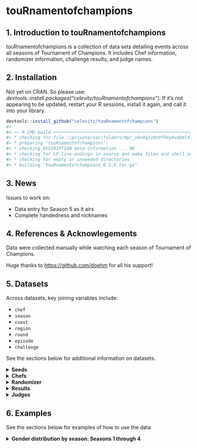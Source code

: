 touRnamentofchampions
================

## 1. Introduction to touRnamentofchampions

touRnamentofchampions is a collection of data sets detailing events
across all seasons of Tournament of Champions. It includes Chef
information, randomizer information, challenge results, and judge names.

## 2. Installation

Not yet on CRAN. So please use:
*devtools::install.packages(“celevitz/touRnamentofchampions”)*. If it’s
not appearing to be updated, restart your R sessions, install it again,
and call it into your library.

``` r
devtools::install_github("celevitz/touRnamentofchampions")
#> 
#> ── R CMD build ─────────────────────────────────────────────────────────────────
#> * checking for file ‘/private/var/folders/0p/_s6v9q110z9fh4y0vq9ml47m0000gp/T/RtmphFeGEr/remotesac48508ac2c6/celevitz-touRnamentofchampions-ca9f8e6/DESCRIPTION’ ... OK
#> * preparing ‘touRnamentofchampions’:
#> * checking DESCRIPTION meta-information ... OK
#> * checking for LF line-endings in source and make files and shell scripts
#> * checking for empty or unneeded directories
#> * building ‘touRnamentofchampions_0.1.0.tar.gz’
```

## 3. News

Issues to work on:

- Data entry for Season 5 as it airs
- Complete handedness and nicknames

## 4. References & Acknowlegements

Data were collected manually while watching each season of Tournament of
Champions.

Huge thanks to <https://github.com/doehm> for all his support!

## 5. Datasets

Across datasets, key joining variables include:

- `chef`
- `season`
- `coast`
- `region`
- `round`
- `episode`
- `challenge`

See the sections below for additional information on datasets.

<details>
<summary>
<strong>Seeds</strong>
</summary>

### Seeds

The unique identifiers of this dataset are `chef`-`season`.

- `chef`: Chef name (full name)
- `season`: Season number
- `seed`: Seed within their section of the bracket: values of 1
  through 8. Chefs that played in the play-in but didn’t make the final
  bracket will have letters in their seeds.
- `coast`: Are they East or West Coast?
- `region`: The region depends on how many chefs start the competition.
  If there are 16 chefs, then the region is left blank. If there are 32
  chefs, then the regions are A or B.

``` r
seeds 
#> # A tibble: 122 × 5
#>    chef               season seed  coast region
#>    <chr>               <dbl> <chr> <chr> <chr> 
#>  1 Alex Guarnaschelli      1 1.0   East  <NA>  
#>  2 Marc Murphy             1 2.0   East  <NA>  
#>  3 Rocco DiSpirito         1 3.0   East  <NA>  
#>  4 Amanda Freitag          1 4.0   East  <NA>  
#>  5 Elizabeth Falkner       1 5.0   East  <NA>  
#>  6 Maneet Chauhan          1 6.0   East  <NA>  
#>  7 Christian Petroni       1 7.0   East  <NA>  
#>  8 Darnell Ferguson        1 8.0   East  <NA>  
#>  9 Antonia Lofaso          1 1.0   West  <NA>  
#> 10 Michael Voltaggio       1 2.0   West  <NA>  
#> # ℹ 112 more rows
```

</details>
<details>
<summary>
<strong>Chefs</strong>
</summary>

### Chefs

The unique identifier of this dataset is `chef`.

- `chef`: Chef name (full name)
- `nickname`: Guy Fieri’s nickname for the chef
- `handedness`: Whether the chef is righthanded, lefthanded, or
  ambidextrous
- `gender`: male, female, nonbinary

``` r
chefs 
#> # A tibble: 69 × 4
#>    chef               nickname         handedness   gender
#>    <chr>              <chr>            <chr>        <chr> 
#>  1 Aaron May          <NA>             <NA>         male  
#>  2 Aarthi Sampath     <NA>             <NA>         female
#>  3 Adam Sobel         <NA>             <NA>         male  
#>  4 Adriana Urbina     <NA>             <NA>         female
#>  5 Alex Guarnaschelli N/A              Right-handed female
#>  6 Amanda Freitag     Chef AF          Right-handed female
#>  7 Antonia Lofaso     Warrior Princess Right-handed female
#>  8 Beau MacMillan     Beau Mac         Right-handed male  
#>  9 Bobby Marcotte     <NA>             <NA>         male  
#> 10 Brian Malarkey     <NA>             Left-handed  male  
#> # ℹ 59 more rows
```

</details>
<details>
<summary>
<strong>Randomizer</strong>
</summary>

### Randomizer

The unique identifiers of this dataset are
`season`-`episode`-`round`-`challenge`. The reason that `episode` is a
unique identifier is because in Season 2, Jet and Antonia tied in all
scores and so had a rematch in the Quarter-finals (episodes 6 and 7).

- `season`: Season number
- `episode`: Episode number
- `round`: Stage of the tournament: Qualifier semi-final, Qualifier
  final, Round of 32, Round of 16, Quarterfinals, Semifinals, Final
- `challenge`: Variable to help distinguish rounds within the same Coast
  & Round
- `coast`: Are they East or West Coast?
- `region`: The region depends on how many chefs start the competition.
  If there are 16 chefs, then the region is left blank. If there are 32
  chefs, then the regions are A or B.
- `randomizer1`: First wheel of randomizer
- `randomizer2`: Second wheel of randomizer
- `randomizer3`: Third wheel of randomizer
- `randomizer4`: Fourth wheel of randomizer
- `time`: Length of challenge. Unit is minutes
- `randomizer5`: Fifth wheel of randomizer

``` r
randomizer 
#> # A tibble: 107 × 12
#>    season episode round         challenge   coast region randomizer1 randomizer2
#>     <dbl>   <dbl> <chr>         <chr>       <chr> <chr>  <chr>       <chr>      
#>  1      1       1 Round of 16   Alex/Darne… East  <NA>   Pork tende… Peas       
#>  2      1       2 Round of 16   Amanda/Eli… East  <NA>   Pork blade… Squash     
#>  3      1       3 Round of 16   Maneet/Roc… East  <NA>   Chicken th… Kale       
#>  4      1       2 Round of 16   Christian/… East  <NA>   Shrimp      Carrots    
#>  5      1       1 Round of 16   Antonia/Ma… West  <NA>   Cod         Avocado    
#>  6      1       2 Round of 16   Beau/Richa… West  <NA>   Ground lamb Broccoli   
#>  7      1       1 Round of 16   Eric/Jet    West  <NA>   Top sirloin Mushrooms  
#>  8      1       3 Round of 16   Brooke/Mic… West  <NA>   Chicken br… Radish     
#>  9      1       3 Quarter-final Antonia/Be… West  <NA>   Quail       Bok choy   
#> 10      1       4 Quarter-final Brooke/Jet  West  <NA>   Salmon      Bitter mel…
#> # ℹ 97 more rows
#> # ℹ 4 more variables: randomizer3 <chr>, randomizer4 <chr>, time <dbl>,
#> #   randomizer5 <dbl>
```

</details>
<details>
<summary>
<strong>Results</strong>
</summary>

### Results

The unique identifiers of this dataset are
`season`-`episode`-`round`-`challenge`-`chef`.

- `season`: Season number
- `episode`: Episode number
- `round`: Stage of the tournament: Qualifier semi-final, Qualifier
  final, Round of 32, Round of 16, Quarterfinals, Semifinals, Final
- `challenge`: Variable to help distinguish rounds within the same Coast
  & Round
- `coast`: Are they East or West Coast?
- `region`: The region depends on how many chefs start the competition.
  If there are 16 chefs, then the region is left blank. If there are 32
  chefs, then the regions are A or B.
- `y`: Numeric value to help when creating the bracket
- `chef`: Name of chef
- `commentator`: Who presented their food to the judges: Simon Majumdar
  or Justin Warner?
- `order`: When did their food get presented to the judges: Presented
  1st or Presented 2nd
- `score_taste`: Score that chef received for the taste of their dish:
  values of 0- 50
- `score_randomizer`: Score that chef received for how well they used
  the Randomizer: values of 0- 30
- `score_presentation`: Score that chef received for the presentation of
  their dish: values of 0- 20
- `total`: Total score that chef received: between 0 and 100

``` r
results 
#> # A tibble: 222 × 13
#>    season episode round       challenge     coast region chef  commentator order
#>     <dbl>   <dbl> <chr>       <chr>         <chr> <chr>  <chr> <chr>       <chr>
#>  1      1       1 Round of 16 Alex/Darnell  East  <NA>   Darn… Justin War… Pres…
#>  2      1       1 Round of 16 Alex/Darnell  East  <NA>   Alex… Simon Maju… Pres…
#>  3      1       2 Round of 16 Amanda/Eliza… East  <NA>   Eliz… Justin War… Pres…
#>  4      1       2 Round of 16 Amanda/Eliza… East  <NA>   Aman… Simon Maju… Pres…
#>  5      1       3 Round of 16 Maneet/Rocco  East  <NA>   Mane… Simon Maju… Pres…
#>  6      1       3 Round of 16 Maneet/Rocco  East  <NA>   Rocc… Justin War… Pres…
#>  7      1       2 Round of 16 Christian/Ma… East  <NA>   Chri… Justin War… Pres…
#>  8      1       2 Round of 16 Christian/Ma… East  <NA>   Marc… Simon Maju… Pres…
#>  9      1       1 Round of 16 Antonia/Marc… West  <NA>   Marc… Simon Maju… Pres…
#> 10      1       1 Round of 16 Antonia/Marc… West  <NA>   Anto… Justin War… Pres…
#> # ℹ 212 more rows
#> # ℹ 4 more variables: score_taste <dbl>, score_randomizer <dbl>,
#> #   score_presentation <dbl>, total <dbl>
```

</details>
<details>
<summary>
<strong>Judges</strong>
</summary>

### Judges

The unique identifier is `season`-`episode`-`round`, because
occasionally a judge will only judge for one round within an episode.

- `season`: Season number
- `episode`: Episode number
- `judge`: Name of guest judge
- `round`: Stage of the tournament: Qualifier semi-final, Qualifier
  final, Round of 32, Round of 16, Quarterfinals, Semifinals, Final

``` r
judges
#> # A tibble: 134 × 4
#>    season episode judge             round        
#>     <dbl>   <dbl> <chr>             <chr>        
#>  1      1       1 Curtis Stone      Round of 16  
#>  2      1       1 Marcus Samuelsson Round of 16  
#>  3      1       1 Nancy Silverton   Round of 16  
#>  4      1       2 Marcus Samuelsson Round of 16  
#>  5      1       2 Ming Tsai         Round of 16  
#>  6      1       2 Nancy Silverton   Round of 16  
#>  7      1       3 Marcus Samuelsson Round of 16  
#>  8      1       3 Ming Tsai         Round of 16  
#>  9      1       3 Nancy Silverton   Quarter-final
#> 10      1       3 Marcus Samuelsson Quarter-final
#> # ℹ 124 more rows
```

</details>

## 6. Examples

See the sections below for examples of how to use the data

<details>
<summary>
<strong>Gender distribution by season: Seasons 1 through 4</strong>
</summary>

    #> Joining with `by = join_by(chef)`
    #> `summarise()` has grouped output by 'season'. You can override using the
    #> `.groups` argument.
    #> # A tibble: 4 × 3
    #> # Groups:   season [4]
    #>   season female  male
    #>    <dbl>  <int> <int>
    #> 1      1      6    10
    #> 2      2      8    14
    #> 3      3     13    19
    #> 4      4     15    17

</details>
